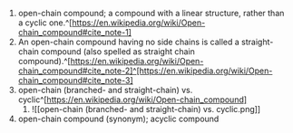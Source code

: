 1. open-chain compound; a compound with a linear structure, rather than a cyclic one.^[https://en.wikipedia.org/wiki/Open-chain_compound#cite_note-1]
2. An open-chain compound having no side chains is called a straight-chain compound (also spelled as straight chain compound).^[https://en.wikipedia.org/wiki/Open-chain_compound#cite_note-2]^[https://en.wikipedia.org/wiki/Open-chain_compound#cite_note-3]
3. open-chain (branched- and straight-chain) vs. cyclic^[https://en.wikipedia.org/wiki/Open-chain_compound]
	1. ![[open-chain (branched- and straight-chain) vs. cyclic.png]]
4. open-chain compound (synonym); acyclic compound